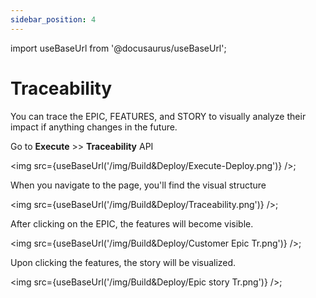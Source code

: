 ```yaml
---
sidebar_position: 4
---
```


import useBaseUrl from '@docusaurus/useBaseUrl';

# Traceability

You can trace the EPIC, FEATURES, and STORY to visually analyze their impact if anything changes in the future.

Go to **Execute** >> **Traceability** API

<img src={useBaseUrl('/img/Build&Deploy/Execute-Deploy.png')} />;

When you navigate to the page, you'll find  the visual structure 

<img src={useBaseUrl('/img/Build&Deploy/Traceability.png')} />;

After clicking on the EPIC, the features will become visible.

<img src={useBaseUrl('/img/Build&Deploy/Customer Epic Tr.png')} />;

Upon clicking the features, the story will be visualized.

<img src={useBaseUrl('/img/Build&Deploy/Epic story Tr.png')} />;


